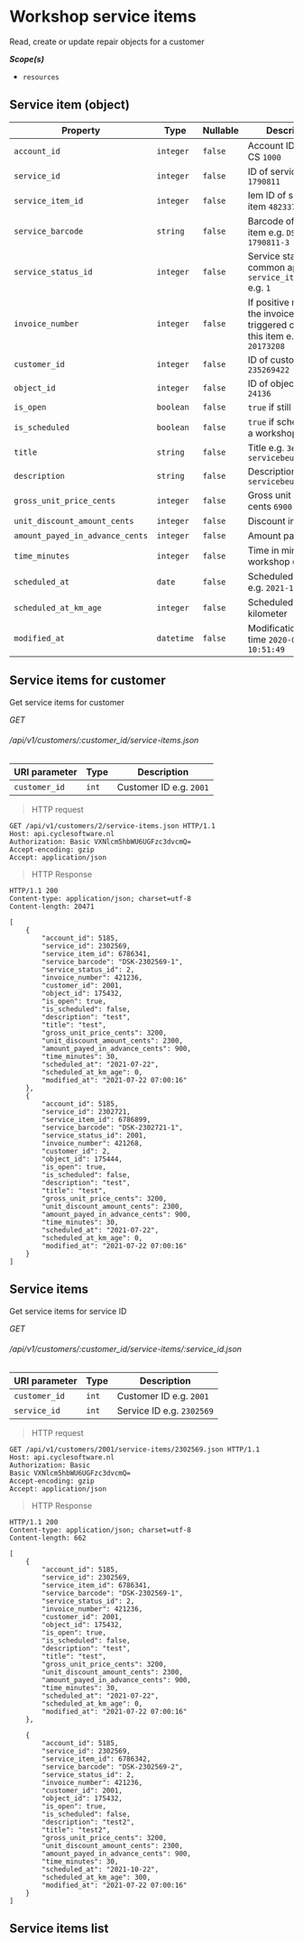 # Workshop service items #

Read, create or update repair objects for a customer

***Scope(s)***

- `resources`

## Service item (object)

| **Property**                    | **Type**   | **Nullable** | **Description**                                                                       |
|---------------------------------|------------|--------------|---------------------------------------------------------------------------------------|
| `account_id`                    | `integer`  | `false`      | Account ID within CS `1000`                                                           |
| `service_id`                    | `integer`  | `false`      | ID of service `1790811`                                                               |
| `service_item_id`               | `integer`  | `false`      | Iem ID of service item `4823371`                                                      |
| `service_barcode`               | `string`   | `false`      | Barcode of service item e.g. `DSK-1790811-3`                                          |
| `service_status_id`             | `integer`  | `false`      | Service status see common api `service_item_status` e.g. `1`                          |
| `invoice_number`                | `integer`  | `false`      | If positive number, the invoice which triggered creation of this item e.g. `20173208` |
| `customer_id`                   | `integer`  | `false`      | ID of customer e.g. `235269422`                                                       |
| `object_id`                     | `integer`  | `false`      | ID of object e.g. `24136`                                                             |
| `is_open`                       | `boolean`  | `false`      | `true` if still open                                                                  |
| `is_scheduled`                  | `boolean`  | `false`      | `true` if scheduled in a workshop order                                               |
| `title`                         | `string`   | `false`      | Title e.g. `3e servicebeurt`                                                          |
| `description`                   | `string`   | `false`      | Description e.g. `3e servicebeurt`                                                    |
| `gross_unit_price_cents`        | `integer`  | `false`      | Gross unit price in cents `6900`                                                      |
| `unit_discount_amount_cents`    | `integer`  | `false`      | Discount in cents `0`                                                                 |
| `amount_payed_in_advance_cents` | `integer`  | `false`      | Amount payed `0`                                                                      |
| `time_minutes`                  | `integer`  | `false`      | Time in minutes for workshop `60`                                                     |
| `scheduled_at`                  | `date`     | `false`      | Scheduled for date e.g. `2021-12-22`                                                  |
| `scheduled_at_km_age`           | `integer`  | `false`      | Scheduled after X kilometer                                                           |
| `modified_at`                   | `datetime` | `false`      | Modification date time `2020-06-22 10:51:49`                                          |

## Service items for customer

Get service items for customer

<div class="api-endpoint">
    <div class="endpoint-data">
        <i class="label label-post">GET</i>
        <h6>/api/v1/customers/:customer_id/service-items.json</h6>
    </div>
</div>

| **URI parameter** | **Type** | **Description**         |
|-------------------|----------|-------------------------|
| `customer_id`     | `int`    | Customer ID e.g. `2001` |

> HTTP request

```http
GET /api/v1/customers/2/service-items.json HTTP/1.1
Host: api.cyclesoftware.nl
Authorization: Basic VXNlcm5hbWU6UGFzc3dvcmQ=
Accept-encoding: gzip
Accept: application/json
```

> HTTP Response

```http
HTTP/1.1 200
Content-type: application/json; charset=utf-8
Content-length: 20471

[
    {
        "account_id": 5185,
        "service_id": 2302569,
        "service_item_id": 6786341,
        "service_barcode": "DSK-2302569-1",
        "service_status_id": 2,
        "invoice_number": 421236,
        "customer_id": 2001,
        "object_id": 175432,
        "is_open": true,
        "is_scheduled": false,
        "description": "test",
        "title": "test",
        "gross_unit_price_cents": 3200,
        "unit_discount_amount_cents": 2300,
        "amount_payed_in_advance_cents": 900,
        "time_minutes": 30,
        "scheduled_at": "2021-07-22",
        "scheduled_at_km_age": 0,
        "modified_at": "2021-07-22 07:00:16"
    },
    {
        "account_id": 5185,
        "service_id": 2302721,
        "service_item_id": 6786899,
        "service_barcode": "DSK-2302721-1",
        "service_status_id": 2001,
        "invoice_number": 421268,
        "customer_id": 2,
        "object_id": 175444,
        "is_open": true,
        "is_scheduled": false,
        "description": "test",
        "title": "test",
        "gross_unit_price_cents": 3200,
        "unit_discount_amount_cents": 2300,
        "amount_payed_in_advance_cents": 900,
        "time_minutes": 30,
        "scheduled_at": "2021-07-22",
        "scheduled_at_km_age": 0,
        "modified_at": "2021-07-22 07:00:16"
    }
]
```

## Service items

Get service items for service ID

<div class="api-endpoint">
    <div class="endpoint-data">
        <i class="label label-post">GET</i>
        <h6>/api/v1/customers/:customer_id/service-items/:service_id.json</h6>
    </div>
</div>

| **URI parameter** | **Type** | **Description**           |
|-------------------|----------|---------------------------|
| `customer_id`     | `int`    | Customer ID e.g. `2001`   |
| `service_id`      | `int`    | Service ID e.g. `2302569` |

> HTTP request

```http
GET /api/v1/customers/2001/service-items/2302569.json HTTP/1.1
Host: api.cyclesoftware.nl
Authorization: Basic
Basic VXNlcm5hbWU6UGFzc3dvcmQ=
Accept-encoding: gzip
Accept: application/json
```

> HTTP Response

```http
HTTP/1.1 200
Content-type: application/json; charset=utf-8
Content-length: 662

[
    {
        "account_id": 5185,
        "service_id": 2302569,
        "service_item_id": 6786341,
        "service_barcode": "DSK-2302569-1",
        "service_status_id": 2,
        "invoice_number": 421236,
        "customer_id": 2001,
        "object_id": 175432,
        "is_open": true,
        "is_scheduled": false,
        "description": "test",
        "title": "test",
        "gross_unit_price_cents": 3200,
        "unit_discount_amount_cents": 2300,
        "amount_payed_in_advance_cents": 900,
        "time_minutes": 30,
        "scheduled_at": "2021-07-22",
        "scheduled_at_km_age": 0,
        "modified_at": "2021-07-22 07:00:16"
    },
    
    {
        "account_id": 5185,
        "service_id": 2302569,
        "service_item_id": 6786342,
        "service_barcode": "DSK-2302569-2",
        "service_status_id": 2,
        "invoice_number": 421236,
        "customer_id": 2001,
        "object_id": 175432,
        "is_open": true,
        "is_scheduled": false,
        "description": "test2",
        "title": "test2",
        "gross_unit_price_cents": 3200,
        "unit_discount_amount_cents": 2300,
        "amount_payed_in_advance_cents": 900,
        "time_minutes": 30,
        "scheduled_at": "2021-10-22",
        "scheduled_at_km_age": 300,
        "modified_at": "2021-07-22 07:00:16"
    }
]
```

## Service items list

